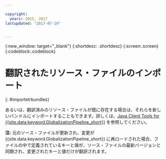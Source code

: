 ```yaml
---

copyright:
  years: 2015, 2017
lastupdated: "2017-07-19"


---
```


{:new_window: target="_blank"}
{:shortdesc: .shortdesc}
{:screen:.screen}
{:codeblock:.codeblock}

# 翻訳されたリソース・ファイルのインポート
{: #importetrbundles}

あるいは、翻訳済みのリソース・ファイルが既に存在する場合は、それらを新しいバンドルにインポートすることもできます。詳しくは、[Java Client Tools for {{site.data.keyword.GlobalizationPipeline_short}}](https://github.com/IBM-Bluemix/gp-java-tools) を参照してください。

**注:** 元のソース・ファイルが更新され、変更が {{site.data.keyword.GlobalizationPipeline_short}} に再ロードされた場合、ファイルの中で定義されているキーと値が、ソース・ファイルの最新バージョンと同期され、変更されたキーと値だけが翻訳されます。
